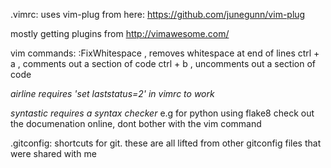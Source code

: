.vimrc:
   uses vim-plug from here: https://github.com/junegunn/vim-plug

   mostly getting plugins from http://vimawesome.com/

   vim commands: :FixWhitespace , removes whitespace at end of lines
                 ctrl + a , comments out a section of code
                 ctrl + b , uncomments out a section of code

   *airline requires 'set laststatus=2' in vimrc to work*

   *syntastic requires a syntax checker*
   e.g for python using flake8
   check out the documenation online, dont bother with the vim command

.gitconfig:
    shortcuts for git. these are all lifted from other gitconfig files
    that were shared with me

